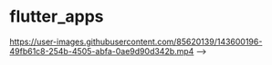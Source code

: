 # flutter_apps

<!-- # Personal_expenses 

<!-- ![personal expenses app cover](https://user-images.githubusercontent.com/85620139/129032552-d022b69c-f774-4a8d-b4a1-e5111f4ee854.png) -->

https://user-images.githubusercontent.com/85620139/143600196-49fb61c8-254b-4505-abfa-0ae9d90d342b.mp4
 -->
